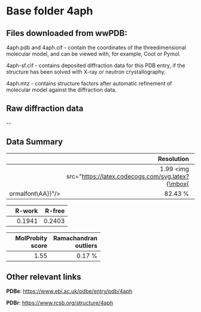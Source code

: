 # Base folder 4aph

## Files downloaded from wwPDB:

4aph.pdb and 4aph.cif - contain the coordinates of the threedimensional molecular model, and can be viewed with, for example, Coot or Pymol.

4aph-sf.cif - contains deposited diffraction data for this PDB entry, if the structure has been solved with X-ray or neutron crystallography.

4aph.mtz - contains structure factors after automatic refinement of molecular model against the diffraction data.

## Raw diffraction data

--<br> 

## Data Summary
|   | Resolution | Completeness| I/sigma |
|---|-------------:|----------------:|--------------:|
|   |1.99 <img src="https://latex.codecogs.com/svg.latex?{\mbox{
ormalfont\AA}}"/>|82.43 %|<img width=50/>10.70|

|   | **R-work**| **R-free**   
|---|-------------:|----------------:|           
||0.1941|0.2403|

|   |**MolProbity<br>score**| **Ramachandran<br>outliers** 
|---|-------------:|----------------:|
||1.55|0.17 %|

## Other relevant links 
**PDBe**:  https://www.ebi.ac.uk/pdbe/entry/pdb/4aph
 
**PDBr**: https://www.rcsb.org/structure/4aph 

